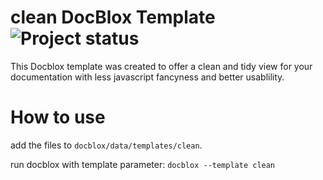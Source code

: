clean DocBlox Template ![Project status](http://stillmaintained.com/cebe/template.clean.png)
======================

This Docblox template was created to offer a clean and tidy view for your documentation with less javascript fancyness and better usablility.

How to use
==========

add the files to `docblox/data/templates/clean`.

run docblox with template parameter:
`docblox --template clean`
